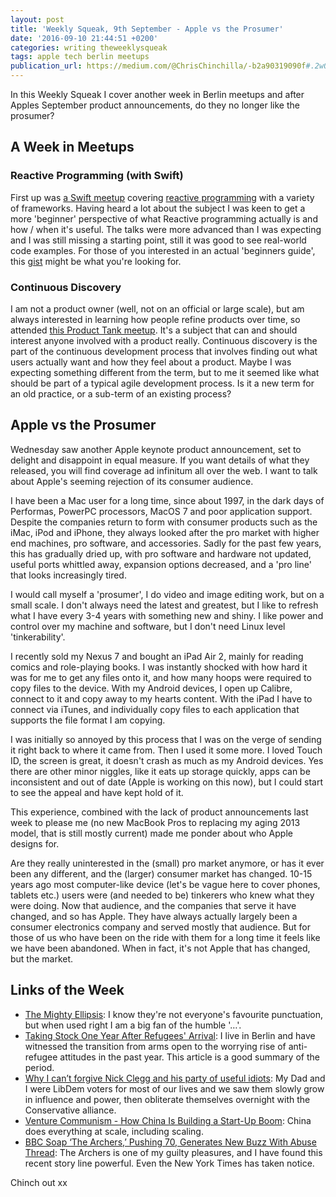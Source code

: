 ```yaml
---
layout: post
title: 'Weekly Squeak, 9th September - Apple vs the Prosumer'
date: '2016-09-10 21:44:51 +0200'
categories: writing theweeklysqueak
tags: apple tech berlin meetups
publication_url: https://medium.com/@ChrisChinchilla/-b2a90319090f#.2w0ctuqzj
---
```


In this Weekly Squeak I cover another week in Berlin meetups and after Apples September product announcements, do they no longer like the prosumer?

## A Week in Meetups

### Reactive Programming (with Swift)

First up was [a Swift meetup](https://www.meetup.com/Dubsmash-Tech-Talks/events/233449942/) covering [reactive programming](https://en.wikipedia.org/wiki/Reactive_programming) with a variety of frameworks. Having heard a lot about the subject I was keen to get a more 'beginner' perspective of what Reactive programming actually is and how / when it's useful. The talks were more advanced than I was expecting and I was still missing a starting point, still it was good to see real-world code examples. For those of you interested in an actual 'beginners guide', this [gist](https://gist.github.com/staltz/868e7e9bc2a7b8c1f754) might be what you're looking for.

### Continuous Discovery

I am not a product owner (well, not on an official or large scale), but am always interested in learning how people refine products over time, so attended [this Product Tank meetup](https://www.meetup.com/ProductTank-Berlin/events/233351432/). It's a subject that can and should interest anyone involved with a product really. Continuous discovery is the part of the continuous development process that involves finding out what users actually want and how they feel about a product. Maybe I was expecting something different from the term, but to me it seemed like what should be part of a typical agile development process. Is it a new term for an old practice, or a sub-term of an existing process?

## Apple vs the Prosumer

Wednesday saw another Apple keynote product announcement, set to delight and disappoint in equal measure. If you want details of what they released, you will find coverage ad infinitum all over the web. I want to talk about Apple's seeming rejection of its consumer audience.

I have been a Mac user for a long time, since about 1997, in the dark days of Performas, PowerPC processors, MacOS 7 and poor application support. Despite the companies return to form with consumer products such as the iMac, iPod and iPhone, they always looked after the pro market with higher end machines, pro software, and accessories. Sadly for the past few years, this has gradually dried up, with pro software and hardware not updated, useful ports whittled away, expansion options decreased, and a 'pro line' that looks increasingly tired.

I would call myself a 'prosumer', I do video and image editing work, but on a small scale. I don't always need the latest and greatest, but I like to refresh what I have every 3-4 years with something new and shiny. I like power and control over my machine and software, but I don't need Linux level 'tinkerability'.

I recently sold my Nexus 7 and bought an iPad Air 2, mainly for reading comics and role-playing books. I was instantly shocked with how hard it was for me to get any files onto it, and how many hoops were required to copy files to the device. With my Android devices, I open up Calibre, connect to it and copy away to my hearts content. With the iPad I have to connect via iTunes, and individually copy files to each application that supports the file format I am copying.

I was initially so annoyed by this process that I was on the verge of sending it right back to where it came from. Then I used it some more. I loved Touch ID, the screen is great, it doesn't crash as much as my Android devices. Yes there are other minor niggles, like it eats up storage quickly, apps can be inconsistent and out of date (Apple is working on this now), but I could start to see the appeal and have kept hold of it.

This experience, combined with the lack of product announcements last week to please me (no new MacBook Pros to replacing my aging 2013 model, that is still mostly current) made me ponder about who Apple designs for.

Are they really uninterested in the (small) pro market anymore, or has it ever been any different, and the (larger) consumer market has changed. 10-15 years ago most computer-like device (let's be vague here to cover phones, tablets etc.) users were (and needed to be) tinkerers who knew what they were doing. Now that audience, and the companies that serve it have changed, and so has Apple. They have always actually largely been a consumer electronics company and served mostly that audience. But for those of us who have been on the ride with them for a long time it feels like we have been abandoned. When in fact, it's not Apple that has changed, but the market.

## Links of the Week

- [The Mighty Ellipsis](https://medium.com/@jsaito/the-mighty-ellipsis-6c2c00ddc864#.m738uqa43): I know they're not everyone's favourite punctuation, but when used right I am a big fan of the humble '…'.
- [Taking Stock One Year After Refugees' Arrival](https://www.spiegel.de/international/europe/taking-stock-one-year-after-the-arrival-of-refugees-in-germany-a-1110654.html): I live in Berlin and have witnessed the transition from arms open to the worrying rise of anti-refugee attitudes in the past year. This article is a good summary of the period.
- [Why I can’t forgive Nick Clegg and his party of useful idiots](https://www.theguardian.com/commentisfree/2016/sep/06/i-cant-forgive-nick-clegg-lib-dems-useful-idiots-coalition-tory-savagery-pr): My Dad and I were LibDem voters for most of our lives and we saw them slowly grow in influence and power, then obliterate themselves overnight with the Conservative alliance.
- [Venture Communism - How China Is Building a Start-Up Boom](https://www.nytimes.com/2016/09/04/business/international/venture-communism-how-china-is-building-a-start-up-boom.html?_r=0): China does everything at scale, including scaling.
- [BBC Soap ‘The Archers,’ Pushing 70, Generates New Buzz With Abuse Thread](https://www.nytimes.com/2016/09/04/world/europe/the-archers-bbc-radio-domestic-abuse.html?nytmobile=0): The Archers is one of my guilty pleasures, and I have found this recent story line powerful. Even the New York Times has taken notice.

Chinch out xx
